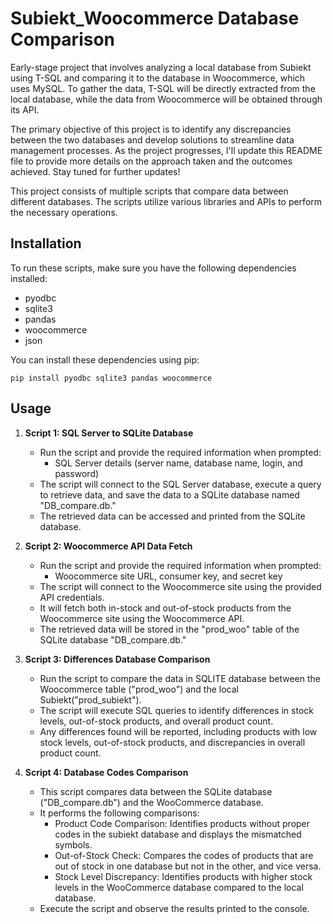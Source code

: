 
# Subiekt_Woocommerce Database Comparison

Early-stage project that involves analyzing a local database from Subiekt using T-SQL and comparing it to the database in Woocommerce, which uses MySQL. To gather the data, T-SQL will be directly extracted from the local database, while the data from Woocommerce will be obtained through its API.

The primary objective of this project is to identify any discrepancies between the two databases and develop solutions to streamline data management processes. As the project progresses, I'll update this README file to provide more details on the approach taken and the outcomes achieved. Stay tuned for further updates!

This project consists of multiple scripts that compare data between different databases. The scripts utilize various libraries and APIs to perform the necessary operations.

## Installation

To run these scripts, make sure you have the following dependencies installed:

- pyodbc
- sqlite3
- pandas
- woocommerce
- json

You can install these dependencies using pip:

```
pip install pyodbc sqlite3 pandas woocommerce
```

## Usage

1. **Script 1: SQL Server to SQLite Database**

   - Run the script and provide the required information when prompted:
     - SQL Server details (server name, database name, login, and password)
   - The script will connect to the SQL Server database, execute a query to retrieve data, and save the data to a SQLite database named "DB_compare.db."
   - The retrieved data can be accessed and printed from the SQLite database.

2. **Script 2: Woocommerce API Data Fetch**

   - Run the script and provide the required information when prompted:
     - Woocommerce site URL, consumer key, and secret key
   - The script will connect to the Woocommerce site using the provided API credentials.
   - It will fetch both in-stock and out-of-stock products from the Woocommerce site using the Woocommerce API.
   - The retrieved data will be stored in the "prod_woo" table of the SQLite database "DB_compare.db."

3. **Script 3: Differences Database Comparison**

   - Run the script to compare the data in SQLITE database between the Woocommerce table ("prod_woo") and the local Subiekt("prod_subiekt").
   - The script will execute SQL queries to identify differences in stock levels, out-of-stock products, and overall product count.
   - Any differences found will be reported, including products with low stock levels, out-of-stock products, and discrepancies in overall product count.
  
4. **Script 4: Database Codes Comparison**

   - This script compares data between the SQLite database ("DB_compare.db") and the WooCommerce database.
   - It performs the following comparisons:
     - Product Code Comparison: Identifies products without proper codes in the subiekt database and displays the mismatched symbols.
     - Out-of-Stock Check: Compares the codes of products that are out of stock in one database but not in the other, and vice versa.
     - Stock Level Discrepancy: Identifies products with higher stock levels in the WooCommerce database compared to the local database.
   - Execute the script and observe the results printed to the console.
